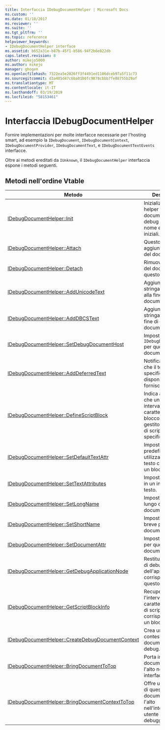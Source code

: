 ```yaml
---
title: Interfaccia IDebugDocumentHelper | Microsoft Docs
ms.custom: ''
ms.date: 01/18/2017
ms.reviewer: ''
ms.suite: ''
ms.tgt_pltfrm: ''
ms.topic: reference
helpviewer_keywords:
- IDebugDocumentHelper interface
ms.assetid: b652a31e-b87b-45f1-b586-94f2b6e822db
caps.latest.revision: 8
author: mikejo5000
ms.author: mikejo
manager: ghogen
ms.openlocfilehash: 7322ea5e2026ff3f4491ed1106dceb97a5f11c73
ms.sourcegitcommit: d3a485d47c6ba01b0fc9878cbbb7fe88755b29af
ms.translationtype: MT
ms.contentlocale: it-IT
ms.lasthandoff: 03/19/2019
ms.locfileid: "58153461"
---
```

# <a name="idebugdocumenthelper-interface"></a>Interfaccia IDebugDocumentHelper
Fornire implementazioni per molte interfacce necessarie per l'hosting smart, ad esempio la `IDebugDocument`, `IDebugDocumentContext`, `IDebugDocumentProvider`, `IDebugDocumentText`, e `IDebugDocumentTextEvents` interfacce.  
  
 Oltre ai metodi ereditati da `IUnknown`, il `IDebugDocumentHelper` interfaccia espone i metodi seguenti.  
  
## <a name="methods-in-vtable-order"></a>Metodi nell'ordine Vtable  
  
|Metodo|Descrizione|  
|------------|-----------------|  
|[IDebugDocumentHelper::Init](../../winscript/reference/idebugdocumenthelper-init.md)|Inizializza un helper di documenti di debug con un nome e gli attributi iniziali.|  
|[IDebugDocumentHelper::Attach](../../winscript/reference/idebugdocumenthelper-attach.md)|Questo documento aggiunto all'albero del documento.|  
|[IDebugDocumentHelper::Detach](../../winscript/reference/idebugdocumenthelper-detach.md)|Rimuove l'albero del documento di questo documento.|  
|[IDebugDocumentHelper::AddUnicodeText](../../winscript/reference/idebugdocumenthelper-addunicodetext.md)|Aggiunge una stringa Unicode alla fine di questo documento.|  
|[IDebugDocumentHelper::AddDBCSText](../../winscript/reference/idebugdocumenthelper-adddbcstext.md)|Aggiunge una stringa DBCS alla fine di questo documento.|  
|[IDebugDocumentHelper::SetDebugDocumentHost](../../winscript/reference/idebugdocumenthelper-setdebugdocumenthost.md)|Imposta il `IDebugDocumentHost` per questo documento.|  
|[IDebugDocumentHelper::AddDeferredText](../../winscript/reference/idebugdocumenthelper-adddeferredtext.md)|Notifica dell'helper che il testo specificato è disponibile, ma non fornisce i caratteri.|  
|[IDebugDocumentHelper::DefineScriptBlock](../../winscript/reference/idebugdocumenthelper-definescriptblock.md)|Indica all'helper che un determinato intervallo di caratteri è un blocco di script gestito dal motore di script specificato.|  
|[IDebugDocumentHelper::SetDefaultTextAttr](../../winscript/reference/idebugdocumenthelper-setdefaulttextattr.md)|Imposta gli attributi predefiniti da utilizzare per il testo che non sia in un blocco di script.|  
|[IDebugDocumentHelper::SetTextAttributes](../../winscript/reference/idebugdocumenthelper-settextattributes.md)|Imposta gli attributi in un intervallo di testo.|  
|[IDebugDocumentHelper::SetLongName](../../winscript/reference/idebugdocumenthelper-setlongname.md)|Imposta il nome lungo del documento.|  
|[IDebugDocumentHelper::SetShortName](../../winscript/reference/idebugdocumenthelper-setshortname.md)|Imposta il nome breve per il documento.|  
|[IDebugDocumentHelper::SetDocumentAttr](../../winscript/reference/idebugdocumenthelper-setdocumentattr.md)|Imposta gli attributi per questo documento.|  
|[IDebugDocumentHelper::GetDebugApplicationNode](../../winscript/reference/idebugdocumenthelper-getdebugapplicationnode.md)|Restituisce il nodo di debug dell'applicazione corrispondente a questo documento.|  
|[IDebugDocumentHelper::GetScriptBlockInfo](../../winscript/reference/idebugdocumenthelper-getscriptblockinfo.md)|Recupera l'intervallo di caratteri e il motore di script corrispondente a un blocco di script.|  
|[IDebugDocumentHelper::CreateDebugDocumentContext](../../winscript/reference/idebugdocumenthelper-createdebugdocumentcontext.md)|Crea un nuovo contesto di documento di debug.|  
|[IDebugDocumentHelper::BringDocumentToTop](../../winscript/reference/idebugdocumenthelper-bringdocumenttotop.md)|Porta in questo documento verso l'alto nel debugger interfaccia utente.|  
|[IDebugDocumentHelper::BringDocumentContextToTop](../../winscript/reference/idebugdocumenthelper-bringdocumentcontexttotop.md)|Offre un contesto di questo documento verso l'alto nell'interfaccia utente del debugger.|